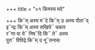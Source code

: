 +++
title = "०१ किमस्य मदे"

+++
कि᳓म् अस्य म᳓दे कि᳓म् उ अस्य पीता᳓व्  
इ᳓न्द्रः कि᳓म् अस्य सखिये᳓ चकार  
र᳓णा वा ये᳓ निष᳓दि किं᳓ ते᳓ अस्य  
पुरा᳓ विविद्रे कि᳓म् उ नू᳓तनासः